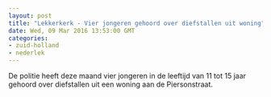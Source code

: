 ```yaml
---
layout: post
title: "Lekkerkerk - Vier jongeren gehoord over diefstallen uit woning"
date: Wed, 09 Mar 2016 13:53:00 GMT
categories: 
- zuid-holland 
- nederlek 
---
```


De politie heeft deze maand vier jongeren in de leeftijd van 11 tot 15 jaar gehoord over diefstallen uit een woning aan de Piersonstraat.
